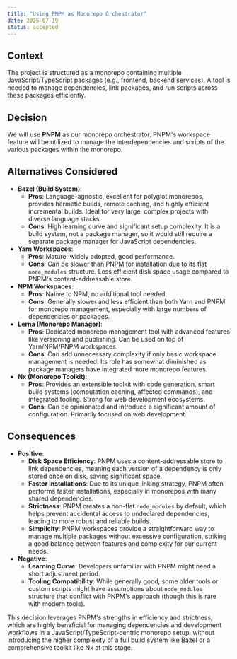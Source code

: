 ```yaml
---
title: "Using PNPM as Monorepo Orchestrator"
date: 2025-07-19
status: accepted
---
```


## Context

The project is structured as a monorepo containing multiple JavaScript/TypeScript packages (e.g., frontend, backend services). A tool is needed to manage dependencies, link packages, and run scripts across these packages efficiently.

## Decision

We will use **PNPM** as our monorepo orchestrator. PNPM's workspace feature will be utilized to manage the interdependencies and scripts of the various packages within the monorepo.

## Alternatives Considered

* **Bazel (Build System)**:
  * **Pros**: Language-agnostic, excellent for polyglot monorepos, provides hermetic builds, remote caching, and highly efficient incremental builds. Ideal for very large, complex projects with diverse language stacks.
  * **Cons**: High learning curve and significant setup complexity. It is a build system, not a package manager, so it would still require a separate package manager for JavaScript dependencies.
* **Yarn Workspaces**:
  * **Pros**: Mature, widely adopted, good performance.
  * **Cons**: Can be slower than PNPM for installation due to its flat `node_modules` structure. Less efficient disk space usage compared to PNPM's content-addressable store.
* **NPM Workspaces**:
  * **Pros**: Native to NPM, no additional tool needed.
  * **Cons**: Generally slower and less efficient than both Yarn and PNPM for monorepo management, especially with large numbers of dependencies or packages.
* **Lerna (Monorepo Manager)**:
  * **Pros**: Dedicated monorepo management tool with advanced features like versioning and publishing. Can be used on top of Yarn/NPM/PNPM workspaces.
  * **Cons**: Can add unnecessary complexity if only basic workspace management is needed. Its role has somewhat diminished as package managers have integrated more monorepo features.
* **Nx (Monorepo Toolkit)**:
  * **Pros**: Provides an extensible toolkit with code generation, smart build systems (computation caching, affected commands), and integrated tooling. Strong for web development ecosystems.
  * **Cons**: Can be opinionated and introduce a significant amount of configuration. Primarily focused on web development.

## Consequences

* **Positive**:
  * **Disk Space Efficiency**: PNPM uses a content-addressable store to link dependencies, meaning each version of a dependency is only stored once on disk, saving significant space.
  * **Faster Installations**: Due to its unique linking strategy, PNPM often performs faster installations, especially in monorepos with many shared dependencies.
  * **Strictness**: PNPM creates a non-flat `node_modules` by default, which helps prevent accidental access to undeclared dependencies, leading to more robust and reliable builds.
  * **Simplicity**: PNPM workspaces provide a straightforward way to manage multiple packages without excessive configuration, striking a good balance between features and complexity for our current needs.
* **Negative**:
  * **Learning Curve**: Developers unfamiliar with PNPM might need a short adjustment period.
  * **Tooling Compatibility**: While generally good, some older tools or custom scripts might have assumptions about `node_modules` structure that conflict with PNPM's approach (though this is rare with modern tools).

This decision leverages PNPM's strengths in efficiency and strictness, which are highly beneficial for managing dependencies and development workflows in a JavaScript/TypeScript-centric monorepo setup, without introducing the higher complexity of a full build system like Bazel or a comprehensive toolkit like Nx at this stage.
